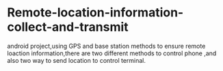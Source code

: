 # Remote-location-information-collect-and-transmit
android project,using GPS and base station methods to ensure remote loaction information,there are two different methods to control phone ,and also two way to send location to control terminal.
